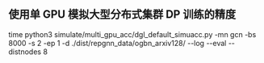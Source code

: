 ## 使用单 GPU 模拟大型分布式集群 DP 训练的精度

time python3 simulate/multi_gpu_acc/dgl_default_simuacc.py -mn gcn -bs 8000 -s 2 -ep 1 -d ./dist/repgnn_data/ogbn_arxiv128/ --log --eval --distnodes 8